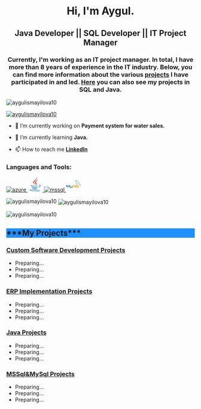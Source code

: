 <html lang="en" dir="ltr" class="js"><head>
<meta http-equiv="X-UA-Compatible" content="IE=edge">
<meta http-equiv="Content-Type" content="text/html; charset=utf-8">
<meta name="Generator" content="Drupal 7 (http://drupal.org)">
<link rel="canonical" href="/guides/site-builders-guide/edit-html-page/expandcollapse-content">
<link rel="shortlink" href="/node/393">
<link rel="shortcut icon" href="https://open.berkeley.edu/profiles/openberkeley/themes/openberkeley_theme_brand/favicon.ico" type="image/vnd.microsoft.icon">
<meta name="viewport" content="width=device-width, initial-scale=1.0">
<meta name="twitter:dnt" content="on">
  <link type="text/css" rel="stylesheet" href="https://open.berkeley.edu/sites/default/files/css/css_kShW4RPmRstZ3SpIC-ZvVGNFVAi0WEMuCnI0ZkYIaFw.css" media="all">
<link type="text/css" rel="stylesheet" href="https://open.berkeley.edu/sites/default/files/css/css_TnnMw6Mh72mEvaDujXjSbFOpptbdTbtXwXrVO5d8QpM.css" media="all">
<link type="text/css" rel="stylesheet" href="https://open.berkeley.edu/sites/default/files/css/css_VTJqEpJ_kbGhyWnq6E__HtNmim_pFNj_xmqT2CnuFyk.css" media="all">
<link type="text/css" rel="stylesheet" href="https://open.berkeley.edu/sites/default/files/css/css_i9DowixU-nnFkxpoq0thrDZ2qpXLjGA7qp7H6ElMpdY.css" media="screen">
<link type="text/css" rel="stylesheet" href="https://open.berkeley.edu/sites/default/files/css/css_APYixMYMTgdj-DTfmy00ksVbeBtksyeNOo7xKYl9x4w.css" media="all">
<link type="text/css" rel="stylesheet" href="https://open.berkeley.edu/sites/default/files/css/css_fTfJo-dPtzirDva2c_4irCYiTua1w5HvujwppmNQxcE.css" media="all">
<link type="text/css" rel="stylesheet" href="https://open.berkeley.edu/sites/default/files/css/css__yXUSbPrZXOHoK-SWPRmMFHsozgp_h_g_gMgnGBQlrw.css" media="all">
<link type="text/css" rel="stylesheet" href="https://open.berkeley.edu/sites/default/files/css/css_81EreKB4Ffrx5o-vUNZjj3ZYWD1OdbxZpAw5iIonfBQ.css" media="print">
<link type="text/css" rel="stylesheet" href="https://open.berkeley.edu/sites/default/files/css/css_7a4eMJPMtJAdI_494tGuSKyxQKLfPfj5gajuj6CT4xI.css" media="all">
<link type="text/css" rel="stylesheet" href="//fonts.googleapis.com/css?family=Open+Sans:300italic,400italic,600italic,700italic,800italic,400,300,600,700,800" media="all">
<link type="text/css" rel="stylesheet" href="//use.typekit.net/aeg3kye.css" media="all">
  <script async="true" type="text/javascript" src="https://www.googletagmanager.com/gtag/js?id=G-6EP25ER3ZP&amp;l=dataLayer&amp;cx=c"></script><script async="true" type="text/javascript" src="https://www.google-analytics.com/analytics.js"></script><script type="application/json" data-drupal-selector="drupal-settings-json">{"basePath":"\/","pathPrefix":"","setHasJsCookie":0,"ajaxPageState":{"theme":"openberkeley_theme_brand","theme_token":"oexhXL5sSHFop6lh-Ty5cIlaagZ1DHwKgUyAnpCsCLs","js":{"profiles\/openberkeley\/modules\/panopoly\/panopoly_widgets\/panopoly-widgets.js":1,"profiles\/openberkeley\/modules\/panopoly\/panopoly_widgets\/panopoly-widgets-spotlight.js":1,"profiles\/openberkeley\/themes\/openberkeley_theme_base\/assets\/js\/bootstrap-accessibility.js":1,"profiles\/openberkeley\/modules\/contrib\/jquery_update\/replace\/jquery\/1.10\/jquery.min.js":1,"misc\/jquery-extend-3.4.0.js":1,"misc\/jquery-html-prefilter-3.5.0-backport.js":1,"misc\/jquery.once.js":1,"misc\/drupal.js":1,"misc\/drupal-settings-loader.js":1,"profiles\/openberkeley\/libraries\/bootstrap\/js\/bootstrap.min.js":1,"profiles\/openberkeley\/modules\/contrib\/jquery_update\/replace\/ui\/ui\/minified\/jquery.ui.core.min.js":1,"profiles\/openberkeley\/modules\/contrib\/jquery_update\/replace\/ui\/ui\/minified\/jquery.ui.widget.min.js":1,"profiles\/openberkeley\/modules\/contrib\/jquery_update\/replace\/ui\/ui\/minified\/jquery.ui.tabs.min.js":1,"profiles\/openberkeley\/modules\/contrib\/jquery_update\/replace\/ui\/ui\/minified\/jquery.ui.accordion.min.js":1,"misc\/form-single-submit.js":1,"profiles\/openberkeley\/modules\/panopoly\/panopoly_images\/panopoly-images.js":1,"profiles\/openberkeley\/modules\/contrib\/entityreference\/js\/entityreference.js":1,"profiles\/openberkeley\/modules\/openberkeley\/openberkeley_faq\/openberkeley_faq.js":1,"profiles\/openberkeley\/modules\/openberkeley\/openberkeley_portfolio\/openberkeley_portfolio.js":1,"profiles\/openberkeley\/modules\/openberkeley\/openberkeley_theme\/openberkeley_theme.js":1,"profiles\/openberkeley\/modules\/openberkeley\/openberkeley_twitter\/js\/openberkeley-twitter.js":1,"profiles\/openberkeley\/modules\/openberkeley\/openberkeley_wysiwyg_override\/js\/openberkeley-wysiwyg-override.js":1,"profiles\/openberkeley\/modules\/panopoly\/panopoly_magic\/panopoly-magic.js":1,"profiles\/openberkeley\/modules\/panopoly\/panopoly_theme\/js\/panopoly-accordion.js":1,"profiles\/openberkeley\/modules\/contrib\/caption_filter\/js\/caption-filter.js":1,"profiles\/openberkeley\/libraries\/maphilight\/jquery.maphilight.min.js":1,"profiles\/openberkeley\/libraries\/jquery.imagesloaded\/jquery.imagesloaded.min.js":1,"profiles\/openberkeley\/modules\/contrib\/google_analytics\/googleanalytics.js":1,"https:\/\/www.googletagmanager.com\/gtag\/js?id=UA-37387190-1":1,"public:\/\/js\/google-analytics-52503dad31937421948d5845d815be3e.js":1,"profiles\/openberkeley\/modules\/contrib\/extlink\/js\/extlink.js":1,"profiles\/openberkeley\/themes\/radix\/assets\/js\/radix.script.js":1,"profiles\/openberkeley\/themes\/openberkeley_theme_base\/assets\/js\/openberkeley_theme_base.script.js":1,"profiles\/openberkeley\/themes\/openberkeley_theme_base\/assets\/js\/drupal-announce.js":1,"profiles\/openberkeley\/themes\/openberkeley_theme_brand\/assets\/js\/openberkeley_theme_brand.script.js":1},"css":{"modules\/system\/system.base.css":1,"modules\/system\/system.messages.css":1,"modules\/system\/system.theme.css":1,"misc\/ui\/jquery.ui.theme.css":1,"misc\/ui\/jquery.ui.accordion.css":1,"modules\/field\/theme\/field.css":1,"profiles\/openberkeley\/modules\/contrib\/mvpcreator_theme\/css\/mvpcreator-theme.css":1,"modules\/node\/node.css":1,"profiles\/openberkeley\/modules\/openberkeley\/openberkeley_brand_widgets\/css\/openberkeley-widgets-hero.css":1,"profiles\/openberkeley\/modules\/openberkeley\/openberkeley_brand_widgets\/css\/openberkeley-widgets-image.css":1,"profiles\/openberkeley\/modules\/openberkeley\/openberkeley_brand_widgets\/css\/openberkeley-widgets-modal.css":1,"profiles\/openberkeley\/modules\/openberkeley\/openberkeley_brand_widgets\/css\/openberkeley-widgets-promo.css":1,"profiles\/openberkeley\/modules\/openberkeley\/openberkeley_brand_widgets\/css\/openberkeley-widgets-thumbnail-list.css":1,"sites\/all\/modules\/openberkeley_event\/openberkeley_event.css":1,"sites\/all\/modules\/openberkeley_event_reg\/openberkeley_event_reg.css":1,"profiles\/openberkeley\/modules\/openberkeley\/openberkeley_faq\/openberkeley_faq.css":1,"profiles\/openberkeley\/modules\/openberkeley\/openberkeley_news\/openberkeley_news.css":1,"profiles\/openberkeley\/modules\/openberkeley\/openberkeley_portfolio\/openberkeley_portfolio.css":1,"profiles\/openberkeley\/modules\/openberkeley\/openberkeley_theme\/openberkeley-theme.css":1,"profiles\/openberkeley\/modules\/openberkeley\/openberkeley_search\/openberkeley_top_results\/openberkeley_top_results.css":1,"profiles\/openberkeley\/modules\/openberkeley\/openberkeley_wysiwyg_override\/css\/openberkeley-wysiwyg-override-list-properties.css":1,"profiles\/openberkeley\/modules\/panopoly\/panopoly_core\/css\/panopoly-dropbutton.css":1,"profiles\/openberkeley\/modules\/panopoly\/panopoly_magic\/css\/panopoly-magic.css":1,"profiles\/openberkeley\/modules\/panopoly\/panopoly_theme\/css\/panopoly-featured.css":1,"profiles\/openberkeley\/modules\/panopoly\/panopoly_theme\/css\/panopoly-accordian.css":1,"profiles\/openberkeley\/modules\/panopoly\/panopoly_theme\/css\/panopoly-layouts.css":1,"profiles\/openberkeley\/modules\/panopoly\/panopoly_widgets\/panopoly-widgets.css":1,"profiles\/openberkeley\/modules\/panopoly\/panopoly_widgets\/panopoly-widgets-spotlight.css":1,"profiles\/openberkeley\/modules\/panopoly\/panopoly_wysiwyg\/panopoly-wysiwyg.css":1,"profiles\/openberkeley\/modules\/contrib\/radix_layouts\/radix_layouts.css":1,"modules\/search\/search.css":1,"modules\/user\/user.css":1,"profiles\/openberkeley\/modules\/contrib\/extlink\/css\/extlink.css":1,"profiles\/openberkeley\/modules\/contrib\/views\/css\/views.css":1,"profiles\/openberkeley\/modules\/openberkeley\/openberkeley_widgets\/openberkeley_widgets.css":1,"profiles\/openberkeley\/modules\/contrib\/caption_filter\/caption-filter.css":1,"profiles\/openberkeley\/modules\/contrib\/ctools\/css\/ctools.css":1,"profiles\/openberkeley\/modules\/contrib\/panels\/css\/panels.css":1,"profiles\/openberkeley\/modules\/openberkeley\/openberkeley_base\/css\/openberkeley-base-topics.css":1,"profiles\/openberkeley\/themes\/openberkeley_theme_brand\/assets\/css\/bootstrap-custom.css":1,"profiles\/openberkeley\/themes\/openberkeley_theme_base\/assets\/css\/bootstrap-accessibility.css":1,"profiles\/openberkeley\/themes\/openberkeley_theme_base\/assets\/css\/openberkeley_theme_base.style.css":1,"profiles\/openberkeley\/themes\/openberkeley_theme_brand\/assets\/css\/openberkeley_theme_brand.style.css":1,"profiles\/openberkeley\/themes\/openberkeley_theme_brand\/assets\/css\/brand_openberkeley_event.css":1,"profiles\/openberkeley\/themes\/openberkeley_theme_brand\/assets\/css\/brand_openberkeley_event_reg.css":1,"profiles\/openberkeley\/themes\/openberkeley_theme_brand\/assets\/css\/brand_openberkeley_news.css":1,"profiles\/openberkeley\/themes\/openberkeley_theme_brand\/assets\/css\/brand_openberkeley_portfolio.css":1,"profiles\/openberkeley\/themes\/openberkeley_theme_brand\/assets\/css\/brand_openberkeley_privatepages.css":1,"profiles\/openberkeley\/themes\/openberkeley_theme_brand\/assets\/css\/brand_openberkeley_pubs.css":1,"profiles\/openberkeley\/themes\/openberkeley_theme_brand\/assets\/css\/brand_openberkeley_people.css":1,"profiles\/openberkeley\/themes\/openberkeley_theme_brand\/assets\/css\/brand_openberkeley_search.css":1,"profiles\/openberkeley\/themes\/openberkeley_theme_brand\/assets\/css\/brand_openberkeley_faq.css":1,"profiles\/openberkeley\/themes\/openberkeley_theme_brand\/assets\/css\/print.css":1,"profiles\/openberkeley\/modules\/openberkeley\/openberkeley_theme\/openberkeley-theme-collapsible.css":1,"profiles\/openberkeley\/modules\/openberkeley\/openberkeley_wysiwyg_override\/css\/openberkeley-wysiwyg-override.css":1,"profiles\/openberkeley\/modules\/panopoly\/panopoly_images\/panopoly-images.css":1,"\/\/fonts.googleapis.com\/css?family=Open+Sans:300italic,400italic,600italic,700italic,800italic,400,300,600,700,800":1,"\/\/use.typekit.net\/aeg3kye.css":1}},"CToolsModal":{"modalSize":{"type":"scale","width":".9","height":".9","addWidth":0,"addHeight":0,"contentRight":25,"contentBottom":75},"modalOptions":{"opacity":".55","background-color":"#FFF"},"animationSpeed":"fast","modalTheme":"CToolsModalDialog","throbberTheme":"CToolsModalThrobber"},"panopoly_magic":{"pane_add_preview_mode":"single"},"googleanalytics":{"account":["UA-37387190-1","G-6EP25ER3ZP"],"trackOutbound":1,"trackMailto":1,"trackDownload":1,"trackDownloadExtensions":"7z|aac|arc|arj|asf|asx|avi|bin|csv|doc(x|m)?|dot(x|m)?|exe|flv|gif|gz|gzip|hqx|jar|jpe?g|js|mp(2|3|4|e?g)|mov(ie)?|msi|msp|pdf|phps|png|ppt(x|m)?|pot(x|m)?|pps(x|m)?|ppam|sld(x|m)?|thmx|qtm?|ra(m|r)?|sea|sit|tar|tgz|torrent|txt|wav|wma|wmv|wpd|xls(x|m|b)?|xlt(x|m)|xlam|xml|z|zip"},"urlIsAjaxTrusted":{"\/search\/node":true},"extlink":{"extTarget":0,"extClass":"ext","extLabel":"(link is external)","extImgClass":0,"extIconPlacement":"append","extSubdomains":0,"extExclude":"(open\\.berkeley\\.edu)","extInclude":"","extCssExclude":"map","extCssExplicit":"","extAlert":0,"extAlertText":"You are about to leave this website to visit an external website.","mailtoClass":"mailto","mailtoLabel":"(link sends e-mail)","extUseFontAwesome":false},"openberkeley_theme_base":{"disable_linearizable_tables":false,"file_link_icons":0}}</script>
<script type="text/javascript" src="https://open.berkeley.edu/sites/default/files/js/js_SJgtMdhzo0raDjyuHJR-mtSH_mzSDwMhzOyHsnAskDQ.js"></script>
<script type="text/javascript" src="https://open.berkeley.edu/sites/default/files/js/js_J1LDKrZlf6nq7Ka0onHwg3MUNfwG75SSQi30oTn81HA.js"></script>
<script type="text/javascript" src="https://open.berkeley.edu/sites/default/files/js/js_Hd6etpKbbPoyfAq8VfqNxcODrMyruSATlnzENVPPX8w.js"></script>
<script type="text/javascript" src="https://open.berkeley.edu/sites/default/files/js/js_-XMY613WD2BTXjfxSlzZQ9Eo0bw4-h-ZZomLzclkVkU.js"></script>
<script type="text/javascript" src="https://www.googletagmanager.com/gtag/js?id=UA-37387190-1"></script>
<script type="text/javascript" src="https://open.berkeley.edu/sites/default/files/js/js_6rgDyfGqclpbBzoK6oaPyxiPq34PIBKp6PLIhDd4D1g.js"></script>
<script type="text/javascript" src="https://open.berkeley.edu/sites/default/files/js/js_dLmXSnakSlQtnZLfaN1SzmwinPEDYG7s4CVD6dWEOCk.js"></script>
</head>
<body class="html not-front not-logged-in one-sidebar sidebar-first page-node page-node- page-node-393 node-type-openberkeley-content-page region-content panel-layout-radix_boxton panel-region-contentmain no-slogan site-name-normal site-name-option-one form-single-submit-processed faq-content-processed openberkeley-collapsible-processed jquery-once-1-processed radix-dropdown-processed openberkeley-theme-base-processed" style="">
<h1 align="center">Hi, I'm Aygul.</h1>
<h2 align="center">Java Developer || SQL Developer || IT Project Manager</h2>
<h3 align="center"> Currently, I'm working as an IT project manager. In total, I have more than 8 years of experience in the IT industry. Below, you can find more information about the various <a href="https://github.com/AygulIsmayilova10#my-projects" alt="azure" width="40" height="40"/> projects</a>   I have participated in and led.
<a href="https://github.com/AygulIsmayilova10#my-projects" alt="azure" width="40" height="40"/> Here</a> you can also see my projects in SQL and Java.
</h3>


<p align="left"> <img src="https://komarev.com/ghpvc/?username=aygulismayilova10&label=Profile%20views&color=0e75b6&style=flat" alt="aygulismayilova10" /> </p>

<p align="left"> <a href="https://github.com/ryo-ma/github-profile-trophy"><img src="https://github-profile-trophy.vercel.app/?username=aygulismayilova10" alt="aygulismayilova10" /></a> </p>

- 🔭 I’m currently working on **Payment system for water sales.**

- 🌱 I’m currently learning **Java.**

- 📫 How to reach me **[LinkedIn](https://www.linkedin.com/in/aygul-ismayilova-018547177/)**


<p align="left">
</p>

<h3 align="left">Languages and Tools:</h3>
<p align="left"> <a href="https://azure.microsoft.com/en-in/" target="_blank" rel="noreferrer"> <img src="https://www.vectorlogo.zone/logos/microsoft_azure/microsoft_azure-icon.svg" alt="azure" width="40" height="40"/> </a> <a href="https://www.java.com" target="_blank" rel="noreferrer"> <img src="https://raw.githubusercontent.com/devicons/devicon/master/icons/java/java-original.svg" alt="java" width="40" height="40"/> </a> <a href="https://www.microsoft.com/en-us/sql-server" target="_blank" rel="noreferrer"> <img src="https://www.svgrepo.com/show/303229/microsoft-sql-server-logo.svg" alt="mssql" width="40" height="40"/> </a> <a href="https://www.mysql.com/" target="_blank" rel="noreferrer"> <img src="https://raw.githubusercontent.com/devicons/devicon/master/icons/mysql/mysql-original-wordmark.svg" alt="mysql" width="40" height="40"/> </a> </p>

<p><img align="left" src="https://github-readme-stats.vercel.app/api/top-langs?username=aygulismayilova10&show_icons=true&locale=en&layout=compact" alt="aygulismayilova10" /></p>

<p>&nbsp;<img align="center" src="https://github-readme-stats.vercel.app/api?username=aygulismayilova10&show_icons=true&locale=en" alt="aygulismayilova10" /></p>

<p><img align="center" src="https://github-readme-streak-stats.herokuapp.com/?user=aygulismayilova10&" alt="aygulismayilova10" /></p>
<h2 style="background-color:DodgerBlue;">***My Projects***</h2>
<div class="field-item even"><ul>
</ul>
<div class="openberkeley-collapsible-container" id="openberkeley-collapsible-container-0" aria-expanded="false">
<h3 class="openberkeley-collapsible-controller"><a href="#openberkeley-collapsible-container-0-target" class="openberkeley-collapsible-trigger" aria-expanded="false" id="openberkeley-collapsible-container-0-trigger" aria-controls="openberkeley-collapsible-container-0-target">Custom Software Development Projects <span class="openberkeley-collapsible-status"><span class="fa fa-plus"><span class="element-invisible"></span></span></span></a></h3>
<ul>
<li>Preparing...</li>
<li>Preparing...</li>
<li>Preparing...</li>
</ul>
</div>
</div>
<div class="openberkeley-collapsible-container" id="openberkeley-collapsible-container-1" aria-expanded="false">
<h3 class="openberkeley-collapsible-controller"><a href="#openberkeley-collapsible-container-1-target" class="openberkeley-collapsible-trigger" aria-expanded="false" id="openberkeley-collapsible-container-1-trigger" aria-controls="openberkeley-collapsible-container-1-target">ERP Implementation Projects <span class="openberkeley-collapsible-status"><span class="fa fa-plus"><span class="element-invisible"></span></span></span></a></h3>
<ul>
<li>Preparing...</li>
<li>Preparing...</li>
<li>Preparing...</li>
</ul>
</div>
<div class="openberkeley-collapsible-container" id="openberkeley-collapsible-container-2" aria-expanded="false">
<h3 class="openberkeley-collapsible-controller"><a href="#openberkeley-collapsible-container-2-target" class="openberkeley-collapsible-trigger" aria-expanded="false" id="openberkeley-collapsible-container-2-trigger" aria-controls="openberkeley-collapsible-container-2-target">Java Projects <span class="openberkeley-collapsible-status"><span class="fa fa-plus"><span class="element-invisible"></span></span></span></a></h3>
<ul>
<li>Preparing...</li>
<li>Preparing...</li>
<li>Preparing...</li>
</ul>
</div>
<div class="openberkeley-collapsible-container" id="openberkeley-collapsible-container-3" aria-expanded="false">
<h3 class="openberkeley-collapsible-controller"><a href="#openberkeley-collapsible-container-3-target" class="openberkeley-collapsible-trigger" aria-expanded="false" id="openberkeley-collapsible-container-3-trigger" aria-controls="openberkeley-collapsible-container-3-target">MSSql&MySql Projects <span class="openberkeley-collapsible-status"><span class="fa fa-plus"><span class="element-invisible"></span></span></span></a></h3>
<ul>
<li>Preparing...</li>
<li>Preparing...</li>
<li>Preparing...</li>
</ul>
</div>
</div></body>
</html>
